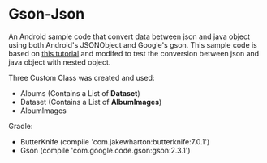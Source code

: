 Gson-Json
=========

An Android sample code that convert data between json and java object using both Android's JSONObject and Google's gson. This sample code is based on [this tutorial][tutorial] and modifed to test the conversion between json and java object with nested object.   

Three Custom Class was created and used:
 -   Albums (Contains a List of **Dataset**)
 -   Dataset (Contains a List of **AlbumImages**)
 -   AlbumImages


Gradle:  
 -   ButterKnife (compile 'com.jakewharton:butterknife:7.0.1')
 -   Gson (compile 'com.google.code.gson:gson:2.3.1')
    
<!-- link -->
[tutorial]: http://www.studytrails.com/java/json/java-google-json-parse-json-to-java.jsp
